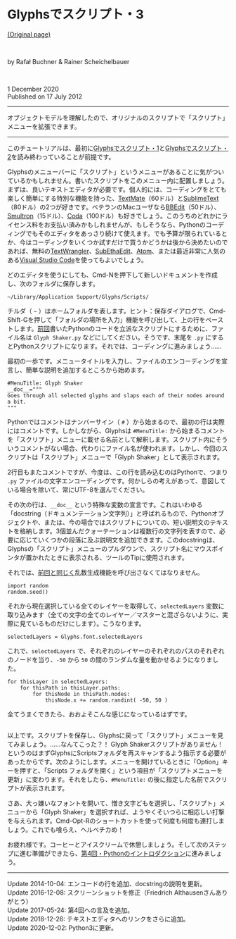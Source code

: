 # Glyphsでスクリプト・3

[(Original page)](https://glyphsapp.com/learn/scripting-glyphs-part-3)  

<br />

by Rafał Buchner & Rainer Scheichelbauer  

<br />

1 December 2020  
Published on 17 July 2012  

********

オブジェクトモデルを理解したので、オリジナルのスクリプトで「スクリプト」メニューを拡張できます。  

********

このチュートリアルは、最初に[Glyphsでスクリプト・1](./scripting-glyphs-part-1.md")と[Glyphsでスクリプト・2](./scripting-glyphs-part-2.md)を読み終わっていることが前提です。  

Glyphsのメニューバーに「スクリプト」というメニューがあることに気がついているかもしれません。書いたスクリプトをこのメニュー内に配置しましょう。まずは、良いテキストエディタが必要です。個人的には、コーディングをとても楽しく簡単にする特別な機能を持った、[TextMate](http://macromates.com/)（60ドル）と[SublimeText](https://www.sublimetext.com)（80ドル）の2つが好きです。ベテランのMacユーザなら[BBEdit](https://www.barebones.com/products/bbedit/index.html)（50ドル）、[Smultron](https://www.peterborgapps.com/smultron/)（15ドル）、[Coda](https://www.panic.com/coda/buy.html)（100ドル）も好きでしょう。このうちのどれかにライセンス料をお支払い済みかもしれませんが、もしそうなら、Pythonのコーディングでもそのエディタをあっさり続けて使えます。でも予算が限られているとか、今はコーディングをいくつか試すだけで買うかどうかは後から決めたいのであれば、無料の[TextWrangler](http://www.barebones.com/products/TextWrangler/)、[SubEthaEdit](https://subethaedit.net)、[Atom](https://atom.io)、または最近非常に人気のある[Visual Studio Code](https://code.visualstudio.com/)を使ってもよいでしょう。  

どのエディタを使うにしても、Cmd-Nを押下して新しいドキュメントを作成し、次のフォルダに保存します。  

`~/Library/Application Support/Glyphs/Scripts/`  

チルダ（ `~` ）はホームフォルダを表します。ヒント：保存ダイアログで、Cmd-Shift-Gを押して「フォルダの場所を入力」機能を呼び出して、上の行をペーストします。[前回](./scripting-glyphs-part-2.md)書いたPythonのコードを立派なスクリプトにするために、ファイル名は `Glyph Shaker.py` などにしてください。そうです、末尾を `.py` にするとPythonスクリプトになります。それでは、コーディングに進みましょう……  

最初の一歩です。メニュータイトルを入力し、ファイルのエンコーディングを宣言し、簡単な説明を追加するところから始めます。  

```language-python
#MenuTitle: Glyph Shaker
__doc__="""
Goes through all selected glyphs and slaps each of their nodes around a bit.
"""
```

Pythonではコメントはナンバーサイン（ `#` ）から始まるので、最初の行は実際にはコメントです。しかしながら、Glyphsは `#MenuTitle:` から始まるコメントを「スクリプト」メニューに載せる名前として解釈します。スクリプト内にそういうコメントがない場合、代わりにファイル名が使われます。しかし、今回のスクリプトは「スクリプト」メニューで「Glyph Shaker」として表示されます。  

2行目もまたコメントですが、今度は、この行を読み込むのはPythonで、つまり `.py` ファイルの文字エンコーディングです。何かしらの考えがあって、意図している場合を除いて、常にUTF-8を選んでください。  

その次の行は、`__doc__` という特殊な変数の宣言です。これはいわゆる「docstring（ドキュメンテーション文字列）」と呼ばれるもので、Pythonオブジェクトや、または、今の場合ではスクリプトについての、短い説明文のテキストを格納します。3個並んだクォーテーションは複数行の文字列を表すので、必要に応じていくつかの段落に及ぶ説明文を追加できます。このdocstringは、Glyphsの「スクリプト」メニューのプルダウンで、スクリプト名にマウスポインタが置かれたときに表示される、ツールのTipに使用されます。  

それでは、[前回と同じく](./scripting-glyphs-part-2.md)乱数生成機能を呼び出さなくてはなりません。  

```language-python
import random
random.seed()
```

それから現在選択している全てのレイヤーを取得して、`selectedLayers` 変数に取り込みます（全ての文字の全てのレイヤー／マスターと混ざらないように、実際に見ているものだけにします）。こうなります。  

```language-python
selectedLayers = Glyphs.font.selectedLayers
```

これで、`selectedLayers` で、それぞれのレイヤーのそれぞれのパスのそれぞれのノードを当り、`-50` から `50` の間のランダムな量を動かせるようになりました。  

```language-python
for thisLayer in selectedLayers:
    for thisPath in thisLayer.paths:
        for thisNode in thisPath.nodes:
            thisNode.x += random.randint( -50, 50 )
```

全てうまくできたら、おおよそこんな感じになっているはずです。  

<img alt="" src="https://glyphsapp.com/media/pages/learn/scripting-glyphs-part-3/8df07cdaed-1605628219/glyphshaker-new.png">

以上です。スクリプトを保存し、Glyphsに戻って「スクリプト」メニューを見てみましょう。……なんてこった？！ Glyph Shakerスクリプトがありません！ というのはまずGlyphsにScriptsフォルダを再スキャンするよう指示する必要があったからです。次のようにします。メニューを開けているときに「Option」キーを押すと、「Scripts フォルダを開く」という項目が「スクリプトメニューを更新」に変わります。それをしたら、`#MenuTitle:` の後に指定した名前でスクリプトが表示されます。  

さあ、大っ嫌いなフォントを開いて、憎き文字どもを選択し、「スクリプト」メニューから「Glyph Shaker」を選択すれば、ようやくそいつらに相応しい打撃を与えられます。Cmd-Opt-Rのショートカットを使って何度も何度も連打しましょう。これでも喰らえ、ヘルベチカめ！  

お疲れ様です。コーヒーとアイスクリームで休憩しましょう。そして次のステップに進む準備ができたら、[第4回・Pythonのイントロダクション](https://glyphsapp.com/learn/scripting-glyphs-part-4)に進みましょう。  

********

Update 2014-10-04: エンコードの行を追加、docstringの説明を更新。  
Update 2016-12-08: スクリーンショットを修正（Friedrich Althausenさんありがとう）  
Update 2017-05-24: 第4回への言及を追加。  
Update 2018-12-26: テキストエディタへのリンクをさらに追加。  
Update 2020-12-02: Python3に更新。  

